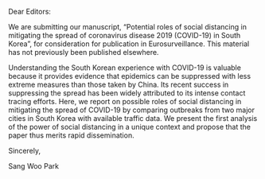 Dear Editors:
  
We are submitting our manuscript, “Potential roles of social distancing in mitigating the spread of coronavirus disease 2019 (COVID-19) in South Korea”, for consideration for publication in Eurosurveillance. This material has not previously been published elsewhere.

Understanding the South Korean experience with COVID-19 is valuable because it provides evidence that epidemics can be suppressed with less extreme measures than those taken by China. Its recent success in suppressing the spread has been widely attributed to its intense contact tracing efforts. Here, we report on possible roles of social distancing in mitigating the spread of COVID-19 by comparing outbreaks from two major cities in South Korea with available traffic data. We present the first analysis of the power of social distancing in a unique context and propose that the paper thus merits rapid dissemination.

Sincerely,

Sang Woo Park